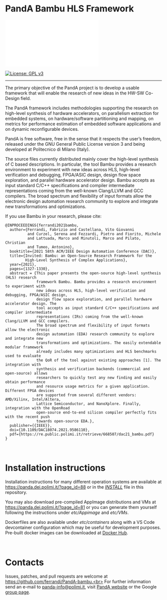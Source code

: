 # PandA Bambu HLS Framework
![](style/img/panda.png.in)

[![License: GPL v3](https://img.shields.io/badge/License-GPL%20v3-blue.svg)](https://www.gnu.org/licenses/gpl-3.0)

----

The primary objective of the PandA project is to develop a usable framework
that will enable the research of new ideas in the HW-SW Co-Design field.

The PandA framework includes methodologies supporting the research on high-level 
synthesis of hardware accelerators, on parallelism extraction for embedded systems, 
on hardware/software partitioning and mapping, on metrics for performance estimation 
of embedded software applications and on dynamic reconfigurable devices.

PandA is free software, free in the sense that it respects the user’s freedom, 
released under the GNU General Public License version 3 and being 
developed at Politecnico di Milano (Italy).

The source files currently distributed mainly cover the high-level synthesis 
of C based descriptions. In particular, the tool Bambu provides a research environment to experiment with new ideas across HLS, high-level verification and debugging, FPGA/ASIC design, design flow space exploration, and parallel hardware accelerator design.
Bambu accepts as input standard C/C++ specifications and compiler intermediate representations coming from the well-known Clang/LLVM and GCC compilers.
The broad spectrum and flexibility of input formats allow the electronic design automation research community to explore and integrate new transformations and optimizations.

If you use Bambu in your research, please cite:
```
@INPROCEEDINGS{ferrandi2021bambu,
  author={Ferrandi, Fabrizio and Castellana, Vito Giovanni 
          and Curzel, Serena and Fezzardi, Pietro and Fiorito, Michele 
          and Lattuada, Marco and Minutoli, Marco and Pilato, Christian 
          and Tumeo, Antonino},
  booktitle={2021 58th ACM/IEEE Design Automation Conference (DAC)}, 
  title={Invited: Bambu: an Open-Source Research Framework for the 
         High-Level Synthesis of Complex Applications}, 
  year={2021},
  pages={1327-1330},
  abstract = {This paper presents the open-source high-level synthesis (HLS) research 
              framework Bambu. Bambu provides a research environment to experiment with 
              new ideas across HLS, high-level verification and debugging, FPGA/ASIC design,
              design flow space exploration, and parallel hardware accelerator design. The 
              tool accepts as input standard C/C++ specifications and compiler intermediate 
              representations (IRs) coming from the well-known Clang/LLVM and GCC compilers. 
              The broad spectrum and flexibility of input formats allow the electronic 
              design automation (EDA) research community to explore and integrate new 
              transformations and optimizations. The easily extendable modular framework 
              already includes many optimizations and HLS benchmarks used to evaluate 
              the QoR of the tool against existing approaches [1]. The integration with 
              synthesis and verification backends (commercial and open-source) allows 
              researchers to quickly test any new finding and easily obtain performance 
              and resource usage metrics for a given application. Different FPGA devices 
              are supported from several different vendors: AMD/Xilinx, Intel/Altera, 
              Lattice Semiconductor, and NanoXplore. Finally, integration with the OpenRoad 
              open-source end-to-end silicon compiler perfectly fits with the recent push 
              towards open-source EDA.},
  publisher={{IEEE}},
  doi={10.1109/DAC18074.2021.9586110},
  pdf={https://re.public.polimi.it/retrieve/668507/dac21_bambu.pdf}
}
```
<br>

# Installation instructions
Installation instructions for many different operation systems are available at 
https://panda.dei.polimi.it/?page_id=88 or in the [*INSTALL*](INSTALL) file in this repository.

You may also download pre-compiled AppImage distributions and VMs at https://panda.dei.polimi.it/?page_id=81 or you can generate them yourself following the instructions under *etc/Appimage* and *etc/VMs*.

Dockerfiles are also available under *etc/containers* along with a VS Code devcontainer configuration which may be useful for development purposes. Pre-built docker images can be downloaded at [Docker Hub](https://hub.docker.com/u/bambuhls).


<br>

# Contacts
Issues, patches, and pull requests are welcome at https://github.com/ferrandi/PandA-bambu.<br>
For further information send an e-mail to panda-info@polimi.it, visit [PandA website](https://panda.dei.polimi.it/) or the Google [group page](https://groups.google.com/forum/#!forum/panda-project-discussions-questions).
